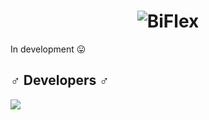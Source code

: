 
<h1 align='center'>
  <img src='https://i.imgur.com/Z61fHoX.png' alt='BiFlex' />
</h1>


In development 😛


## ♂ Developers ♂

![](https://i.imgur.com/ix6EDJl.jpg)
